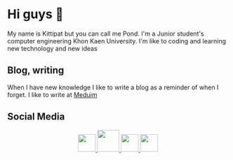 # Hi guys 👋
My name is Kittipat but you can call me Pond. I'm a Junior student's computer engineering  Khon Kaen University. I'm like to coding and learning new technology and new ideas

## Blog, writing
When I have new knowledge I like to write a blog as a reminder of when I forget. I like to write at [Meduim](https://medium.com/@kittipat_dd)

## Social Media
<p align="center"> 
  <a href="https://www.facebook.com/IPondNaKab/" rel="Go to my Facebook">
    <img src="https://www.flaticon.com/svg/vstatic/svg/733/733547.svg?token=exp=1614803234~hmac=fc5fb5edb49fdd0ea4770cb8d91eb48a" height="40" margin="20">
  </a>
  <a href="https://www.linkedin.com/in/kittipat-dd/" rel="Go to my linkedin">
    <img src="https://www.flaticon.com/svg/vstatic/svg/2111/2111499.svg?token=exp=1614803427~hmac=050a513e567951d040f16271d136dcb3" height="50">
  </a>
  <a href="https://www.instagram.com/ipondnakab/" rel="Go to my instagram">
    <img src="https://www.flaticon.com/svg/vstatic/svg/2111/2111463.svg?token=exp=1614803348~hmac=2f6d2d2caa44f4a9c8dfb800d04d157f" height="40">
  </a>
  <a href="https://medium.com/@kittipat_dd" rel="Go to my Medium">
    <img src="https://www.flaticon.com/svg/vstatic/svg/2111/2111543.svg?token=exp=1614803468~hmac=189823dffc73ebdfa4830845b5143237" height="40">
  </a>
    
</p>
<!--
**ipondnakab/ipondnakab** is a ✨ _special_ ✨ repository because its `README.md` (this file) appears on your GitHub profile.

Here are some ideas to get you started:

- 🔭 I’m currently working on ... 
- 🌱 I’m currently learning ...
- 👯 I’m looking to collaborate on ...
- 🤔 I’m looking for help with ...
- 💬 Ask me about ...
- 📫 How to reach me: ...
- 😄 Pronouns: ...
- ⚡ Fun fact: ...
-->
